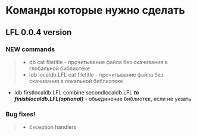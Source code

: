 # Команды которые нужно сделать

## LFL 0.0.4 version
### NEW commands

> * db cat filetitle - прочитывание файла без скачивания в глобальной библиотеке
> * ldb localdb.LFL cat filetitle - прочитывание файла без скачивания в локальной библиотеке
* ldb firstlocaldb.LFL combine secondlocaldb.LFL ***to finishlocaldb.LFL(optional)*** - обьединение библиотек, если не укзать 

### Bug fixes! 

> * Exception handlers

